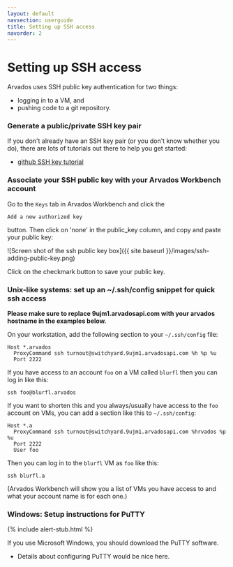 ```yaml
---
layout: default
navsection: userguide
title: Setting up SSH access
navorder: 2
---
```


# Setting up SSH access

Arvados uses SSH public key authentication for two things:

* logging in to a VM, and
* pushing code to a git repository.

### Generate a public/private SSH key pair

If you don't already have an SSH key pair (or you don't know whether
you do), there are lots of tutorials out there to help you get
started:

* [github SSH key
tutorial](https://www.google.com/search?q=github+ssh+key+help)

### Associate your SSH public key with your Arvados Workbench account

Go to the `Keys` tab in Arvados Workbench and click the

  `Add a new authorized key`

button. Then click on 'none' in the public_key column, and copy and paste your public key:

  ![Screen shot of the ssh public key box]({{ site.baseurl }}/images/ssh-adding-public-key.png)

Click on the checkmark button to save your public key.

### Unix-like systems: set up an ~/.ssh/config snippet for quick ssh access

**Please make sure to replace 9ujm1.arvadosapi.com with your arvados hostname in the examples below.**

On your workstation, add the following section to your `~/.ssh/config`
file:

    Host *.arvados
      ProxyCommand ssh turnout@switchyard.9ujm1.arvadosapi.com %h %p %u
      Port 2222

If you have access to an account `foo` on a VM called `blurfl` then
you can log in like this:

    ssh foo@blurfl.arvados

If you want to shorten this and you always/usually have access to the
`foo` account on VMs, you can add a section like this to
`~/.ssh/config`:

    Host *.a
      ProxyCommand ssh turnout@switchyard.9ujm1.arvadosapi.com %hrvados %p %u
      Port 2222
      User foo

Then you can log in to the `blurfl` VM as `foo` like this:

    ssh blurfl.a

(Arvados Workbench will show you a list of VMs you have access to and
what your account name is for each one.)

### Windows: Setup instructions for PuTTY

{% include alert-stub.html %}

If you use Microsoft Windows, you should download the PuTTY software.

* Details about configuring PuTTY would be nice here.
